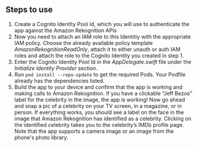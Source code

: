 ## Steps to use

1. Create a Cognito Identity Pool Id, which you will use to authenticate the app against the Amazon Rekognition APIs
2. Now you need to attach an IAM role to this Identitiy with the appropriate IAM policy. Choose the already available policy template *AmazonRekognitionReadOnly*, attach it to either unauth or auth IAM roles and attach the role to the Cognito Identity you created in step 1. 
3. Enter the Cognito Identity Pool Id in the *AppDelegate.swift* file under the *Initialize Identity Provider* section. 
4. Run `pod install --repo-update` to get the required Pods. Your Podfile already has the dependencies listed.
5. Build the app to your device and confirm that the app is working and making calls to
Amazon Rekognition. If you have a clickable “Jeff Bezos” label for the celebrity in the
image, the app is working! Now go ahead and snap a pic of a celebrity on your TV
screen, in a magazine, or in person. If everything works, you should see a label on
the face in the image that Amazon Rekognition has identified as a celebrity. Clicking
on the identified celebrity takes you to the celebrity’s IMDb profile page. Note that
the app supports a camera image or an image from the phone's photo library.
